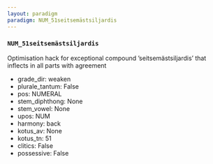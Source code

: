 ```yaml
---
layout: paradigm
paradigm: NUM_51seitsemästsiljardis
---
```

### ` NUM_51seitsemästsiljardis `

Optimisation hack for exceptional compound ’seitsemästsiljardis’ that inflects in all parts with agreement
* grade_dir: weaken
* plurale_tantum: False
* pos: NUMERAL
* stem_diphthong: None
* stem_vowel: None
* upos: NUM
* harmony: back
* kotus_av: None
* kotus_tn: 51
* clitics: False
* possessive: False
